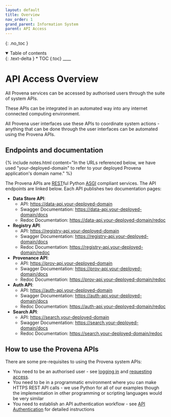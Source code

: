 ```yaml
---
layout: default
title: Overview
nav_order: 1
grand_parent: Information System
parent: API Access
---
```


{: .no_toc }

<details  open markdown="block">
  <summary>
    Table of contents
  </summary>
{: .text-delta }
* TOC
{:toc}
____
</details>

# API Access Overview

All Provena services can be accessed by authorised users through the suite of system APIs.

These APIs can be integrated in an automated way into any internet connected computing environment.

All Provena user interfaces use these APIs to coordinate system actions - anything that can be done through the user interfaces can be automated using the Provena APIs.

## Endpoints and documentation

{% include notes.html content="In the URLs referenced below, we have used \"your-deployed-domain\" to refer to your deployed Provena application's domain name." %}

The Provena APIs are [REST](https://www.redhat.com/en/topics/api/what-is-a-rest-api)ful Python [ASGI](https://asgi.readthedocs.io/en/latest/) compliant services. The API endpoints are linked below. Each API publishes two documentation pages:

-   **Data Store API**:
    -   API: https://data-api.your-deployed-domain
    -   Swagger Documentation: https://data-api.your-deployed-domain/docs
    -   Redoc Documentation: https://data-api.your-deployed-domain/redoc
-   **Registry API**:
    -   API: https://registry-api.your-deployed-domain
    -   Swagger Documentation: https://registry-api.your-deployed-domain/docs
    -   Redoc Documentation: https://registry-api.your-deployed-domain/redoc
-   **Provenance API**:
    -   API: https://prov-api.your-deployed-domain
    -   Swagger Documentation: https://prov-api.your-deployed-domain/docs
    -   Redoc Documentation: https://prov-api.your-deployed-domain/redoc
-   **Auth API**:
    -   API: https://auth-api.your-deployed-domain
    -   Swagger Documentation: https://auth-api.your-deployed-domain/docs
    -   Redoc Documentation: https://auth-api.your-deployed-domain/redoc
-   **Search API**:
    -   API: https://search.your-deployed-domain
    -   Swagger Documentation: https://search.your-deployed-domain/docs
    -   Redoc Documentation: https://search.your-deployed-domain/redoc

## How to use the Provena APIs

There are some pre-requisites to using the Provena system APIs:

-   You need to be an authorised user - see [logging in](../getting-started-is/logging-in) and [requesting access](../getting-started-is/requesting-access-is).
-   You need to be in a programmatic environment where you can make HTTPS REST API calls - we use Python for all of our examples though the implementation in other programming or scripting languages would be very similar
-   You need to establish an API authentication workflow - see [API Authentication](./authentication) for detailed instructions

